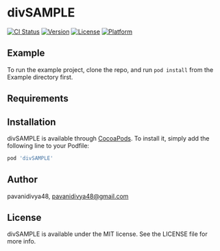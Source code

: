 # divSAMPLE

[![CI Status](https://img.shields.io/travis/pavanidivya48/divSAMPLE.svg?style=flat)](https://travis-ci.org/pavanidivya48/divSAMPLE)
[![Version](https://img.shields.io/cocoapods/v/divSAMPLE.svg?style=flat)](https://cocoapods.org/pods/divSAMPLE)
[![License](https://img.shields.io/cocoapods/l/divSAMPLE.svg?style=flat)](https://cocoapods.org/pods/divSAMPLE)
[![Platform](https://img.shields.io/cocoapods/p/divSAMPLE.svg?style=flat)](https://cocoapods.org/pods/divSAMPLE)

## Example

To run the example project, clone the repo, and run `pod install` from the Example directory first.

## Requirements

## Installation

divSAMPLE is available through [CocoaPods](https://cocoapods.org). To install
it, simply add the following line to your Podfile:

```ruby
pod 'divSAMPLE'
```

## Author

pavanidivya48, pavanidivya48@gmail.com

## License

divSAMPLE is available under the MIT license. See the LICENSE file for more info.
